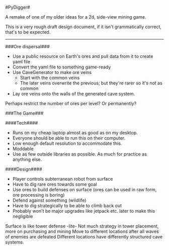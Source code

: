 #PyDigger#

A remake of one of my older ideas for a 2d, side-view mining game.

This is a very rough draft design document, if it isn't grammatically correct,
that's to be expected.

---


###Ore dispersal###

+ Use a public resource on Earth's ores and pull data from it to create yaml file
+ Convert the yaml file to something game-ready
+ Use CaveGenerator to make ore veins
  + Start with the common veins
  + The later veins overwrite the previous; but they're rarer so it's not as common
+ Lay ore veins onto the walls of the generated cave system.


Perhaps restrict the number of ores per level? Or permanently?


###The Game###

####Tech####

+ Runs on my cheap laptop almost as good as on my desktop.
+ Everyone should be able to run this on their computer.
+ Low enough default resolution to accommodate this.
+ Moddable
+ Use as few outside libraries as possible. As much for practice as anything else.


####Design####

+ Player controls subterranean robot from surface
+ Have to dig rare ores towards some goal
+ Use ores to build defenses on surface (ores can be used in raw form, ore processing is boring)
+ Defend against something (wildlife)
+ Have to dig strategically to be able to climb back out
+ Probably won't be major upgrades like jetpack etc. later to make this negligible

Surface is like tower defense -lite-
Not much strategy in tower placement, more on purchasing and mining
Move to different locations after all waves of enemies are defeated
Different locations have differently structured cave systems.

